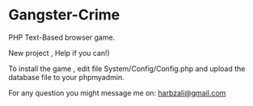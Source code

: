# Gangster-Crime
PHP Text-Based browser game.

New project , Help if you can!)

To install the game , edit file System/Config/Config.php and upload the database file to your phpmyadmin.

For any question you might message me on: harbzali@gmail.com